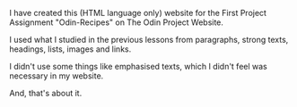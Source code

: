 I have created this (HTML language only) website for the First Project Assignment "Odin-Recipes" on The Odin Project Website.

I used what I studied in the previous lessons from paragraphs, strong texts, headings, lists, images and links.

I didn't use some things like emphasised texts, which I didn't feel was necessary in my website.

And, that's about it.